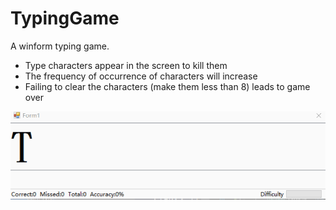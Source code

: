 # TypingGame
A winform typing game.

- Type characters appear in the screen to kill them
- The frequency of occurrence of characters will increase 
- Failing to clear the characters (make them less than 8) leads to game over

![](https://github.com/fawks96/TypingGame/blob/master/TypingGame.gif)
